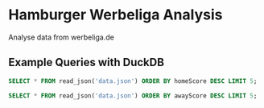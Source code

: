 # Hamburger Werbeliga Analysis

Analyse data from werbeliga.de

## Example Queries with DuckDB
```sql
SELECT * FROM read_json('data.json') ORDER BY homeScore DESC LIMIT 5;
```
```sql
SELECT * FROM read_json('data.json') ORDER BY awayScore DESC LIMIT 5;
```
